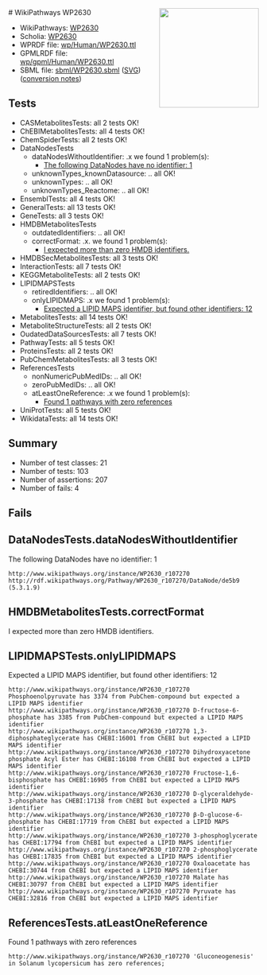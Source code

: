 <img style="float: right; width: 200px" src="../logo.png" />
# WikiPathways WP2630

* WikiPathways: [WP2630](https://identifiers.org/wikipathways:WP2630)
* Scholia: [WP2630](https://scholia.toolforge.org/wikipathways/WP2630)
* WPRDF file: [wp/Human/WP2630.ttl](../wp/Human/WP2630.ttl)
* GPMLRDF file: [wp/gpml/Human/WP2630.ttl](../wp/gpml/Human/WP2630.ttl)
* SBML file: [sbml/WP2630.sbml](../sbml/WP2630.sbml) ([SVG](../sbml/WP2630.svg)) ([conversion notes](../sbml/WP2630.txt))

## Tests
* CASMetabolitesTests: all 2 tests OK!
* ChEBIMetabolitesTests: all 4 tests OK!
* ChemSpiderTests: all 2 tests OK!
* DataNodesTests
    * dataNodesWithoutIdentifier: .x we found 1 problem(s):
        * [The following DataNodes have no identifier: 1](#d2d32fa0)
    * unknownTypes_knownDatasource: .. all OK!
    * unknownTypes: .. all OK!
    * unknownTypes_Reactome: .. all OK!
* EnsemblTests: all 4 tests OK!
* GeneralTests: all 13 tests OK!
* GeneTests: all 3 tests OK!
* HMDBMetabolitesTests
    * outdatedIdentifiers: .. all OK!
    * correctFormat: .x. we found 1 problem(s):
        * [I expected more than zero HMDB identifiers.](#ad154c1e)
* HMDBSecMetabolitesTests: all 3 tests OK!
* InteractionTests: all 7 tests OK!
* KEGGMetaboliteTests: all 2 tests OK!
* LIPIDMAPSTests
    * retiredIdentifiers: .. all OK!
    * onlyLIPIDMAPS: .x we found 1 problem(s):
        * [Expected a LIPID MAPS identifier, but found other identifiers: 12](#d0bfb67a)
* MetabolitesTests: all 14 tests OK!
* MetaboliteStructureTests: all 2 tests OK!
* OudatedDataSourcesTests: all 7 tests OK!
* PathwayTests: all 5 tests OK!
* ProteinsTests: all 2 tests OK!
* PubChemMetabolitesTests: all 3 tests OK!
* ReferencesTests
    * nonNumericPubMedIDs: .. all OK!
    * zeroPubMedIDs: .. all OK!
    * atLeastOneReference: .x we found 1 problem(s):
        * [Found 1 pathways with zero references](#35eb778e)
* UniProtTests: all 5 tests OK!
* WikidataTests: all 14 tests OK!


## Summary

* Number of test classes: 21
* Number of tests: 103
* Number of assertions: 207
* Number of fails: 4

## Fails

<a name="d2d32fa0" />

## DataNodesTests.dataNodesWithoutIdentifier

The following DataNodes have no identifier: 1
```
http://www.wikipathways.org/instance/WP2630_r107270 http://rdf.wikipathways.org/Pathway/WP2630_r107270/DataNode/de5b9 (5.3.1.9)
```

<a name="ad154c1e" />

## HMDBMetabolitesTests.correctFormat

I expected more than zero HMDB identifiers.
<a name="d0bfb67a" />

## LIPIDMAPSTests.onlyLIPIDMAPS

Expected a LIPID MAPS identifier, but found other identifiers: 12
```
http://www.wikipathways.org/instance/WP2630_r107270 Phosphoenolpyruvate has 3374 from PubChem-compound but expected a LIPID MAPS identifier
http://www.wikipathways.org/instance/WP2630_r107270 D-fructose-6-phosphate has 3385 from PubChem-compound but expected a LIPID MAPS identifier
http://www.wikipathways.org/instance/WP2630_r107270 1,3-diphosphateglycerate has CHEBI:16001 from ChEBI but expected a LIPID MAPS identifier
http://www.wikipathways.org/instance/WP2630_r107270 Dihydroxyacetone phosphate Acyl Ester has CHEBI:16108 from ChEBI but expected a LIPID MAPS identifier
http://www.wikipathways.org/instance/WP2630_r107270 Fructose-1,6-bisphosphate has CHEBI:16905 from ChEBI but expected a LIPID MAPS identifier
http://www.wikipathways.org/instance/WP2630_r107270 D-glyceraldehyde-3-phosphate has CHEBI:17138 from ChEBI but expected a LIPID MAPS identifier
http://www.wikipathways.org/instance/WP2630_r107270 β-D-glucose-6-phosphate has CHEBI:17719 from ChEBI but expected a LIPID MAPS identifier
http://www.wikipathways.org/instance/WP2630_r107270 3-phosphoglycerate has CHEBI:17794 from ChEBI but expected a LIPID MAPS identifier
http://www.wikipathways.org/instance/WP2630_r107270 2-phosphoglycerate has CHEBI:17835 from ChEBI but expected a LIPID MAPS identifier
http://www.wikipathways.org/instance/WP2630_r107270 Oxaloacetate has CHEBI:30744 from ChEBI but expected a LIPID MAPS identifier
http://www.wikipathways.org/instance/WP2630_r107270 Malate has CHEBI:30797 from ChEBI but expected a LIPID MAPS identifier
http://www.wikipathways.org/instance/WP2630_r107270 Pyruvate has CHEBI:32816 from ChEBI but expected a LIPID MAPS identifier
```

<a name="35eb778e" />

## ReferencesTests.atLeastOneReference

Found 1 pathways with zero references
```
http://www.wikipathways.org/instance/WP2630_r107270 'Gluconeogenesis' in Solanum lycopersicum has zero references; 
```

